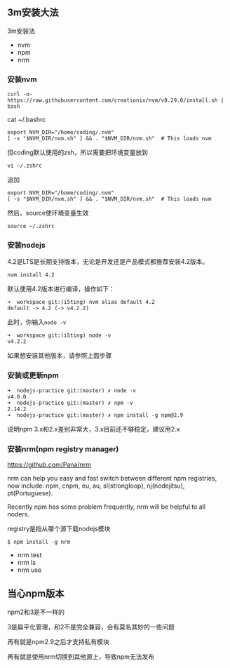 ## 3m安装大法

3m安装法

- nvm
- npm
- nrm

### 安装nvm

```
curl -o- https://raw.githubusercontent.com/creationix/nvm/v0.29.0/install.sh | bash
```

cat ~/.bashrc

```
export NVM_DIR="/home/coding/.nvm"
[ -s "$NVM_DIR/nvm.sh" ] && . "$NVM_DIR/nvm.sh"  # This loads nvm
```

但coding默认使用的zsh，所以需要把环境变量放到


```
vi ~/.zshrc
```

追加

```
export NVM_DIR="/home/coding/.nvm"
[ -s "$NVM_DIR/nvm.sh" ] && . "$NVM_DIR/nvm.sh"  # This loads nvm
```

然后，source使环境变量生效

```
source ~/.zshrc
```

### 安装nodejs

4.2是LTS是长期支持版本，无论是开发还是产品模式都推荐安装4.2版本。


```
nvm install 4.2
```

默认使用4.2版本进行编译，操作如下：


```
➜  workspace git:(i5ting) nvm alias default 4.2
default -> 4.2 (-> v4.2.2)
```

此时，你输入`node -v`

```
➜  workspace git:(i5ting) node -v
v4.2.2
```

如果想安装其他版本，请参照上面步骤


### 安装或更新npm

```
➜  nodejs-practice git:(master) ✗ node -v
v4.0.0
➜  nodejs-practice git:(master) ✗ npm -v
2.14.2
➜  nodejs-practice git:(master) ✗ npm install -g npm@2.9
```

说明npm 3.x和2.x差别非常大，3.x目前还不够稳定，建议用2.x


### 安装nrm(npm registry manager)

https://github.com/Pana/nrm

nrm can help you easy and fast switch between different npm registries, now include: npm, cnpm, eu, au, sl(strongloop), nj(nodejitsu), pt(Portuguese).

Recently npm has some problem frequently, nrm will be helpful to all noders.

registry是指从哪个源下载nodejs模块

```
$ npm install -g nrm
```

- nrm test
- nrm ls
- nrm use

## 当心npm版本

npm2和3是不一样的

3是扁平化管理，和2不是完全兼容，会有莫名其妙的一些问题

再有就是npm2.9之后才支持私有模块

再有就是使用nrm切换到其他源上，导致npm无法发布
